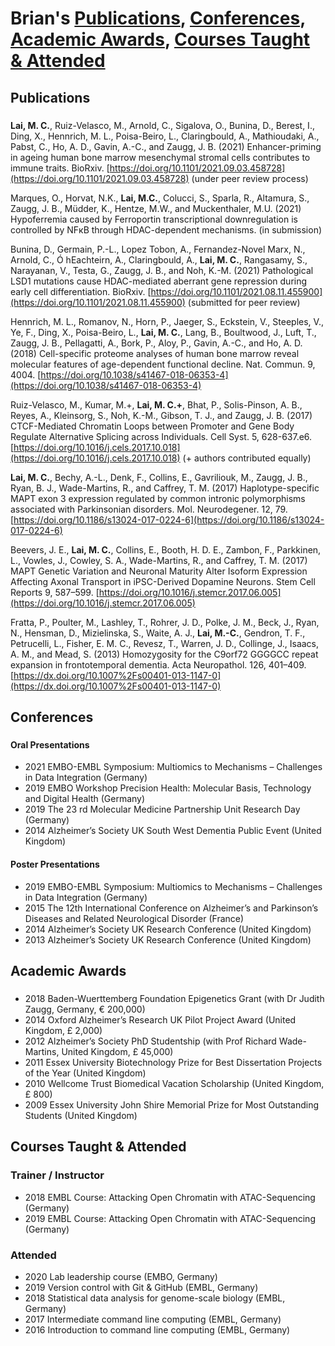 # Brian's [Publications](#publications), [Conferences](#conferences), [Academic Awards](##academic-awards), [Courses Taught & Attended](##-courses-taught-&-&attended)

## Publications
###


**Lai, M. C.**, Ruiz-Velasco, M., Arnold, C., Sigalova, O., Bunina, D., Berest, I., Ding, X., Hennrich, M. L., Poisa-Beiro, L., Claringbould, A., Mathioudaki, A., Pabst, C., Ho, A. D., Gavin, A.-C., and Zaugg, J. B. (2021) Enhancer-priming in ageing human bone marrow mesenchymal stromal cells contributes to immune traits. BioRxiv. [https://doi.org/10.1101/2021.09.03.458728](https://doi.org/10.1101/2021.09.03.458728) (under peer review process)


Marques, O., Horvat, N.K., **Lai, M.C.**, Colucci, S., Sparla, R., Altamura, S., Zaugg, J. B., Müdder, K., Hentze, M.W., and Muckenthaler, M.U. (2021) Hypoferremia caused by Ferroportin transcriptional downregulation is controlled by NFкB through HDAC-dependent mechanisms. (in submission)


Bunina, D., Germain, P.-L., Lopez Tobon, A., Fernandez-Novel Marx, N., Arnold, C., Ó hEachteirn, A., Claringbould, A., **Lai, M. C.**, Rangasamy, S., Narayanan, V., Testa, G., Zaugg, J. B., and Noh, K.-M. (2021) Pathological LSD1 mutations cause HDAC-mediated aberrant gene repression during early cell differentiation. BioRxiv. [https://doi.org/10.1101/2021.08.11.455900](https://doi.org/10.1101/2021.08.11.455900) (submitted for peer review)


Hennrich, M. L., Romanov, N., Horn, P., Jaeger, S., Eckstein, V., Steeples, V., Ye, F., Ding, X., Poisa-Beiro, L., **Lai, M. C.**, Lang, B., Boultwood, J., Luft, T., Zaugg, J. B., Pellagatti, A., Bork, P., Aloy, P., Gavin, A.-C., and Ho, A. D. (2018) Cell-specific proteome analyses of human bone marrow reveal molecular features of age-dependent functional decline. Nat. Commun. 9, 4004. [https://doi.org/10.1038/s41467-018-06353-4](https://doi.org/10.1038/s41467-018-06353-4)


Ruiz-Velasco, M., Kumar, M.+, **Lai, M. C.+**, Bhat, P., Solis-Pinson, A. B., Reyes, A., Kleinsorg, S., Noh, K.-M., Gibson, T. J., and Zaugg, J. B. (2017) CTCF-Mediated Chromatin Loops between Promoter and Gene Body Regulate Alternative Splicing across Individuals. Cell Syst. 5, 628-637.e6. [https://doi.org/10.1016/j.cels.2017.10.018](https://doi.org/10.1016/j.cels.2017.10.018) (+ authors contributed equally)


**Lai, M. C.**, Bechy, A.-L., Denk, F., Collins, E., Gavriliouk, M., Zaugg, J. B., Ryan, B. J., Wade-Martins, R., and Caffrey, T. M. (2017) Haplotype-specific MAPT exon 3 expression regulated by common intronic polymorphisms associated with Parkinsonian disorders. Mol. Neurodegener. 12, 79. [https://doi.org/10.1186/s13024-017-0224-6](https://doi.org/10.1186/s13024-017-0224-6)

Beevers, J. E., **Lai, M. C.**, Collins, E., Booth, H. D. E., Zambon, F., Parkkinen, L., Vowles, J., Cowley, S. A., Wade-Martins, R., and Caffrey, T. M. (2017) MAPT Genetic Variation and Neuronal Maturity Alter Isoform Expression Affecting Axonal Transport in iPSC-Derived Dopamine Neurons. Stem Cell Reports 9, 587–599. [https://doi.org/10.1016/j.stemcr.2017.06.005](https://doi.org/10.1016/j.stemcr.2017.06.005)


Fratta, P., Poulter, M., Lashley, T., Rohrer, J. D., Polke, J. M., Beck, J., Ryan, N., Hensman, D., Mizielinska, S., Waite, A. J., **Lai, M.-C.**, Gendron, T. F., Petrucelli, L., Fisher, E. M. C., Revesz, T., Warren, J. D., Collinge, J., Isaacs, A. M., and Mead, S. (2013) Homozygosity for the C9orf72 GGGGCC repeat expansion in frontotemporal dementia. Acta Neuropathol. 126, 401–409. [https://dx.doi.org/10.1007%2Fs00401-013-1147-0](https://dx.doi.org/10.1007%2Fs00401-013-1147-0)


## Conferences
###
#### Oral Presentations
- 2021 EMBO-EMBL Symposium: Multiomics to Mechanisms – Challenges in Data Integration (Germany)
- 2019 EMBO Workshop Precision Health: Molecular Basis, Technology and Digital Health (Germany)
- 2019 The 23 rd Molecular Medicine Partnership Unit Research Day (Germany)
- 2014 Alzheimer’s Society UK South West Dementia Public Event (United Kingdom)

#### Poster Presentations
- 2019 EMBO-EMBL Symposium: Multiomics to Mechanisms – Challenges in Data Integration (Germany)
- 2015 The 12th International Conference on Alzheimer’s and Parkinson’s Diseases and Related Neurological Disorder (France)
- 2014 Alzheimer’s Society UK Research Conference (United Kingdom)
- 2013 Alzheimer’s Society UK Research Conference (United Kingdom)

## Academic Awards
###
- 2018  Baden-Wuerttemberg Foundation Epigenetics Grant (with Dr Judith Zaugg, Germany, € 200,000)
- 2014  Oxford Alzheimer’s Research UK Pilot Project Award (United Kingdom, £ 2,000)
- 2012  Alzheimer’s Society PhD Studentship (with Prof Richard Wade-Martins, United Kingdom, £ 45,000)
- 2011  Essex University Biotechnology Prize for Best Dissertation Projects of the Year (United Kingdom)
- 2010  Wellcome Trust Biomedical Vacation Scholarship (United Kingdom, £ 800)
- 2009  Essex University John Shire Memorial Prize for Most Outstanding Students (United Kingdom)


## Courses Taught & Attended
###
### Trainer / Instructor
- 2018 EMBL Course: Attacking Open Chromatin with ATAC-Sequencing (Germany)
- 2019 EMBL Course: Attacking Open Chromatin with ATAC-Sequencing (Germany)
### Attended
- 2020 Lab leadership course (EMBO, Germany)
- 2019 Version control with Git & GitHub (EMBL, Germany)
- 2018 Statistical data analysis for genome-scale biology (EMBL, Germany)
- 2017 Intermediate command line computing (EMBL, Germany)
- 2016 Introduction to command line computing (EMBL, Germany)
